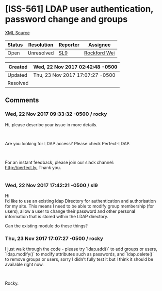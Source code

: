 # [ISS-561] LDAP user authentication, password change and groups 

[XML Source](./xml/ISS-561.xml)
<p></p>





Status|Resolution|Reporter|Assignee
------|----------|--------|--------
Open|Unresolved|[SL9](SL9)|[Rockford Wei]($rocky)





Created|Wed, 22 Nov 2017 02:42:48 -0500
-------|--------------
Updated|Thu, 23 Nov 2017 17:07:27 -0500
Resolved|


## Comments




### Wed, 22 Nov 2017 09:33:32 -0500 / rocky 

<p><p>Hi, please describe your issue in more details.</p>

<p> </p>

<p>Are you looking for LDAP access? Please check Perfect-LDAP.</p>

<p> </p>

<p>For an instant feedback, please join our slack channel: <a href="http://perfect.ly./" class="external-link" rel="nofollow">http://perfect.ly.</a> Thank you.<br/>
 </p></p>


### Wed, 22 Nov 2017 17:42:21 -0500 / sl9 

<p><p>Hi <br/>
I’d like to use an existing ldap Directory for authentication and authorisation for my site. This means I need to be able to modify group membership (for users), allow a user to change their password and other personal information that is stored within the LDAP directory. </p>

<p>Can the existing module do these things?</p></p>


### Thu, 23 Nov 2017 17:07:27 -0500 / rocky 

<p><p>I just walk through the code - please try `ldap.add()` to add groups or users, `ldap.modify()` to modify attributes such as passwords, and `ldap.delete()` to remove groups or users, sorry I didn't fully test it but I think it should be available right now.</p>

<p> </p>

<p>Rocky.<br/>
 </p></p>


